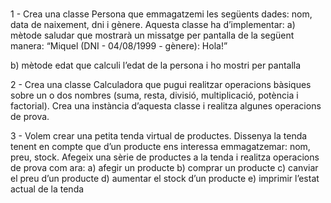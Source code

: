 # 

1 - Crea una classe Persona que emmagatzemi les següents dades: nom, data de naixement, dni i gènere. Aquesta classe ha d’implementar:
a) mètode saludar que mostrarà un missatge per pantalla de la següent manera: “Miquel (DNI - 04/08/1999 - gènere): Hola!”

b) mètode edat que calculi l’edat de la persona i ho mostri per pantalla

2 - Crea una classe Calculadora que pugui realitzar operacions bàsiques sobre un o dos nombres (suma,  resta, divisió, multiplicació, potència i factorial). Crea una instància d’aquesta classe i realitza algunes operacions de prova.

3 - Volem crear una petita tenda virtual de productes. Dissenya la tenda tenent en compte que d’un producte ens interessa emmagatzemar: nom, preu, stock. Afegeix una sèrie de productes a la tenda i realitza operacions de prova com ara:
a) afegir un producte
b) comprar un producte
c) canviar el preu d’un producte
d) aumentar el stock d’un producte
e) imprimir l’estat actual de la tenda
